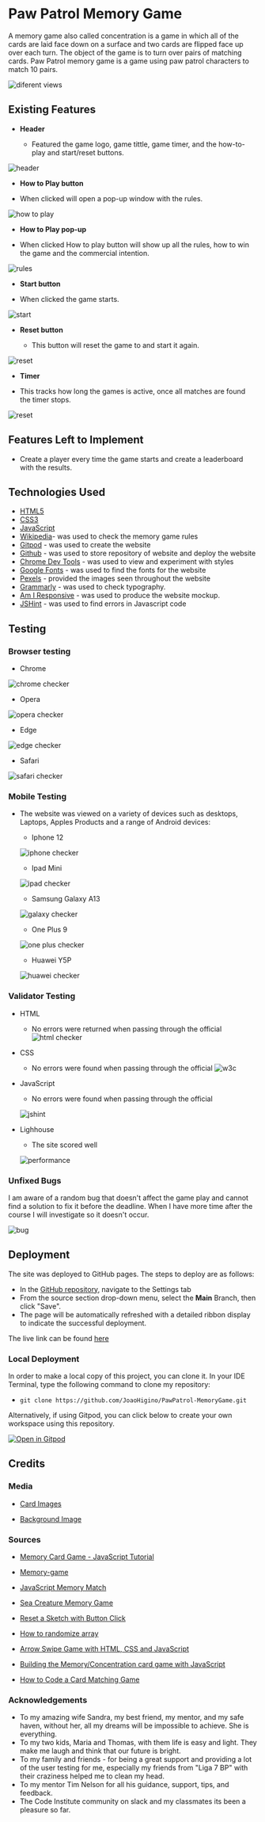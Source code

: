 # Paw Patrol Memory Game

A memory game also called concentration is a game in which all of the cards are laid face down on a surface and two cards are flipped face up over each turn. The object of the game is to turn over pairs of matching cards. Paw Patrol memory game is a game using paw patrol characters to match 10 pairs. 

![diferent views](documents/pawpatrolresponsive.png)

## Existing Features

- __Header__

  - Featured the game logo, game tittle, game timer, and the how-to-play and start/reset buttons. 

![header](documents/header.png)


 - __How to Play button__

  - When clicked will open a pop-up window with the rules. 
  

 ![how to play](documents/howtoplay.png)

 - __How to Play pop-up__

  - When clicked How to play button will show up all the rules, how to win the game and the commercial intention.

 ![rules](documents/rules.png)

 - __Start button__

  - When clicked the game starts.

 ![start](documents/start.png)

- __Reset button__

  - This button will reset the game to and start it again.  

 ![reset](documents/reset.png)

 - __Timer__

 - This tracks how long the games is active, once all matches are found the timer stops. 

 ![reset](documents/timer.png)


## Features Left to Implement

- Create a player every time the game starts and create a leaderboard with the results. 

## Technologies Used

- [HTML5](https://en.wikipedia.org/wiki/HTML5)
- [CSS3](https://en.wikipedia.org/wiki/Cascading_Style_Sheets)
- [JavaScript](https://en.wikipedia.org/wiki/JavaScript)
- [Wikipedia](https://en.wikipedia.org/wiki/Concentration_(card_game))- was used to check the memory game rules
- [Gitpod](https://www.gitpod.io) - was used to create the website
- [Github](https://github.com) - was used to store repository of website and deploy the website
- [Chrome Dev Tools](https://developer.chrome.com/docs/devtools) - was used to view and experiment with styles
- [Google Fonts](https://fonts.google.com) - was used to find the fonts for the website
- [Pexels](https://www.pexels.com) - provided the images seen throughout the website
- [Grammarly](https://app.grammarly.com) - was used to check typography.
- [Am I Responsive](https://ui.dev/amiresponsive?url=https://joaohigino.github.io/CHANGE/) - was used to produce the website mockup.
- [JSHint](https://jshint.com/) - was used to find errors in Javascript code


## Testing

### Browser testing

 - Chrome

 ![chrome checker](documents/chrome.png)

 - Opera

 ![opera checker](documents/opera.jpeg)

 - Edge

 ![edge checker](documents/edge.png)

 - Safari

 ![safari checker](documents/safari.jpeg)

### Mobile Testing 

- The website was viewed on a variety of devices such as desktops, Laptops, Apples Products and a range of Android devices:

  - Iphone 12

  ![iphone checker](documents/iphone12.png)
   
  - Ipad Mini

  ![ipad checker](documents/ipad.png)
   
  - Samsung Galaxy A13

  ![galaxy checker](documents/galaxy.png)
   
  - One Plus 9

  ![one plus checker](documents/oneplus9.png)
   
  - Huawei Y5P

  ![huawei checker](documents/huawei.jpeg)
   


### Validator Testing 

- HTML

  - No errors were returned when passing through the official
  ![html checker](documents/html.png)

- CSS

  - No errors were found when passing through the official
  ![w3c](documents/w3c.png)
  
- JavaScript

  - No errors were found when passing through the official 
   
  ![jshint](documents/jshint.png)

- Lighhouse

  - The site scored well

  ![performance](documents/performance.png)




### Unfixed Bugs

I am aware of a random bug that doesn't affect the game play and cannot find a solution to fix it before the deadline.
When I have more time after the course I will investigate so it doesn't occur.

![bug](documents/bug.png)

## Deployment

The site was deployed to GitHub pages. The steps to deploy are as follows: 
  - In the [GitHub repository](https://github.com/JoaoHigino/PawPatrol-MemoryGame), navigate to the Settings tab 
  - From the source section drop-down menu, select the **Main** Branch, then click "Save".
  - The page will be automatically refreshed with a detailed ribbon display to indicate the successful deployment.

The live link can be found [here](https://joaohigino.github.io/PawPatrol-MemoryGame/)

### Local Deployment

In order to make a local copy of this project, you can clone it. In your IDE Terminal, type the following command to clone my repository:

- `git clone https://github.com/JoaoHigino/PawPatrol-MemoryGame.git`

Alternatively, if using Gitpod, you can click below to create your own workspace using this repository.

[![Open in Gitpod](https://gitpod.io/button/open-in-gitpod.svg)](https://gitpod.io/#https://github.com/JoaoHigino/PawPatrol-MemoryGame)

## Credits

### Media

 - [Card Images](https://pawpatrol.fandom.com/wiki/PAW_Patrol_Wiki)

 - [Background Image](https://www.facebook.com/240240796909527/photos/a.547312462869024/547314762868794/?type=3)

### Sources

- [Memory Card Game - JavaScript Tutorial](https://www.youtube.com/watch?v=ZniVgo8U7ek&t=1505s)

- [Memory-game](https://marina-ferreira.github.io/projects/js/memory-game/)

- [JavaScript Memory Match](https://github.com/jamesqquick/javascript-memory-match/blob/master/app.js)

- [Sea Creature Memory Game](https://kaylaesmith1.github.io/sea-creature-memory-game/)

- [Reset a Sketch with Button Click](https://www.youtube.com/watch?v=lm8Y8TD4CTM)

- [How to randomize array](https://stackoverflow.com/questions/2450954/how-to-randomize-shuffle-a-javascript-array)

- [Arrow Swipe Game with HTML, CSS and JavaScript](https://www.youtube.com/watch?v=1Au5rgP_V7E)

- [Building the Memory/Concentration card game with JavaScript](https://www.youtube.com/watch?v=ADwdef6vXZU&t=598s)

- [How to Code a Card Matching Game](https://www.youtube.com/watch?v=28VfzEiJgy4&t=1823s)

### Acknowledgements

- To my amazing wife Sandra, my best friend, my mentor, and my safe haven, without her, all my dreams will be impossible to achieve. She is everything.
- To my two kids, Maria and Thomas, with them life is easy and light. They make me laugh and think that our future is bright. 
- To my family and friends - for being a great support and providing a lot of the user testing for me, especially my friends from "Liga 7 BP" with their craziness helped me to clean my head.
- To my mentor Tim Nelson for all his guidance, support, tips, and feedback.
- The Code Institute community on slack and my classmates its been a pleasure so far.